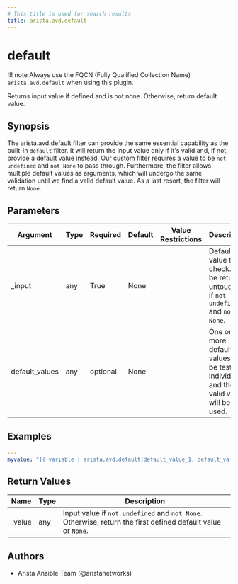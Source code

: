 ```yaml
---
# This title is used for search results
title: arista.avd.default
---
```

<!--
  ~ Copyright (c) 2023 Arista Networks, Inc.
  ~ Use of this source code is governed by the Apache License 2.0
  ~ that can be found in the LICENSE file.
  -->

# default

!!! note
    Always use the FQCN (Fully Qualified Collection Name) `arista.avd.default` when using this plugin.

Returns input value if defined and is not none. Otherwise, return default value.

## Synopsis

The arista.avd.default filter can provide the same essential capability as the built\-in <code>default</code> filter.
It will return the input value only if it\'s valid and, if not, provide a default value instead.
Our custom filter requires a value to be <code>not undefined</code> and <code>not None</code> to pass through.
Furthermore, the filter allows multiple default values as arguments, which will undergo the same validation until we find a valid default value.
As a last resort, the filter will return <code>None</code>.

## Parameters

| Argument | Type | Required | Default | Value Restrictions | Description |
| -------- | ---- | -------- | ------- | ------------------ | ----------- |
| _input | any | True | None |  | Default value to check. Will be returned untouched if <code>not undefined</code> and <code>not None</code>. |
| default_values | any | optional | None |  | One or more default values will be tested individually, and the first valid value will be used. |

## Examples

```yaml
---
myvalue: "{{ variable | arista.avd.default(default_value_1, default_value_2) }}"
```

## Return Values

| Name | Type | Description |
| ---- | ---- | ----------- |
| _value | any | Input value if <code>not undefined</code> and <code>not None</code>. Otherwise, return the first defined default value or <code>None</code>. |

## Authors

- Arista Ansible Team (@aristanetworks)
